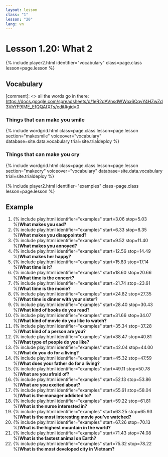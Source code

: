 ```yaml
---
layout: lesson
class: "1"
lesson: "20"
lang: vn
---
```



# Lesson 1.20: What 2


{% include player2.html identifier="vocabulary" class=page.class lesson=page.lesson %}
## Vocabulary 

[comment]: <>  all the words go in there: https://docs.google.com/spreadsheets/d/1eR2dAVnsdWWox6CqvY4HZwZd3VhYF9IME_EfQQAfXTs/edit#gid=0
### Things that can make you smile 

{% include wordgrid.html 
		class=page.class 
		lesson=page.lesson 
		section="makesmile"
		voiceover="vocabulary"
		database=site.data.vocabulary 
		trial=site.trialdeploy %}
		

### Things that can make you cry 

{% include wordgrid.html 
		class=page.class 
		lesson=page.lesson 
		section="makecry"
		voiceover="vocabulary"
		database=site.data.vocabulary 
		trial=site.trialdeploy %}



{% include player2.html identifier="examples" class=page.class lesson=page.lesson %}

## Example

1. {% include play.html identifier="examples" start=3.06 stop=5.03 %}**What makes you sad?**
2. {% include play.html identifier="examples" start=6.33 stop=8.35 %}**What makes you disappointed?**
3. {% include play.html identifier="examples" start=9.52 stop=11.40 %}**What makes you annoyed?**
4. {% include play.html identifier="examples" start=12.56 stop=14.49 %}**What makes her happy?**
5. {% include play.html identifier="examples" start=15.83 stop=17.14 %}**What time is it?**
6. {% include play.html identifier="examples" start=18.60 stop=20.66 %}**What time is the concert?** 
7. {% include play.html identifier="examples" start=21.74 stop=23.61 %}**What time is the movie?** 
8. {% include play.html identifier="examples" start=24.82 stop=27.35 %}**What time is dinner with your sister?**
9. {% include play.html identifier="examples" start=28.40 stop=30.43 %}**What kind of books do you read?**
10. {% include play.html identifier="examples" start=31.66 stop=34.07 %}**What kind of movie do you like to watch?**
11. {% include play.html identifier="examples" start=35.34 stop=37.28 %}**What kind of a person are you?**
12. {% include play.html identifier="examples" start=38.47 stop=40.81 %}**What type of people do you like?**
13. {% include play.html identifier="examples" start=42.04 stop=44.00 %}**What do you do for a living?**
14. {% include play.html identifier="examples" start=45.32 stop=47.59 %}**What does your father do for a living?**
15. {% include play.html identifier="examples" start=49.11 stop=50.78 %}**What are you afraid of?**
16. {% include play.html identifier="examples" start=52.13 stop=53.86 %}**What are you excited about?**
17. {% include play.html identifier="examples" start=55.61 stop=58.04 %}**What is the manager addicted to?**
18. {% include play.html identifier="examples" start=59.22 stop=61.81 %}**What is the nurse interested in?**
19. {% include play.html identifier="examples" start=63.25 stop=65.93 %}**What is the most interesting movie you’ve watched?**
20. {% include play.html identifier="examples" start=67.26 stop=70.13 %}**What is the highest mountain in the world?**
21. {% include play.html identifier="examples" start=71.43 stop=74.08 %}**What is the fastest animal on Earth?**
22. {% include play.html identifier="examples" start=75.32 stop=78.22 %}**What is the most developed city in Vietnam?**